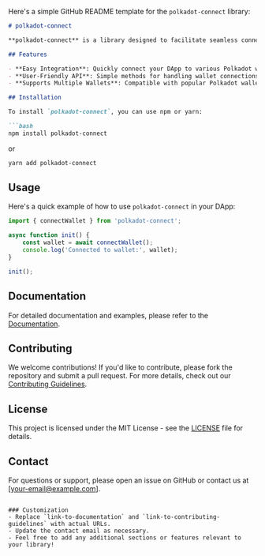 Here's a simple GitHub README template for the `polkadot-connect` library:

```markdown
# polkadot-connect

**polkadot-connect** is a library designed to facilitate seamless connections between your decentralized applications (DApps) and Polkadot wallets. It provides an easy-to-use interface for integrating wallet functionalities, ensuring a smooth user experience.

## Features

- **Easy Integration**: Quickly connect your DApp to various Polkadot wallets.
- **User-Friendly API**: Simple methods for handling wallet connections and transactions.
- **Supports Multiple Wallets**: Compatible with popular Polkadot wallets.

## Installation

To install `polkadot-connect`, you can use npm or yarn:

```bash
npm install polkadot-connect
```

or

```bash
yarn add polkadot-connect
```

## Usage

Here's a quick example of how to use `polkadot-connect` in your DApp:

```javascript
import { connectWallet } from 'polkadot-connect';

async function init() {
    const wallet = await connectWallet();
    console.log('Connected to wallet:', wallet);
}

init();
```

## Documentation

For detailed documentation and examples, please refer to the [Documentation](link-to-documentation).

## Contributing

We welcome contributions! If you'd like to contribute, please fork the repository and submit a pull request. For more details, check out our [Contributing Guidelines](link-to-contributing-guidelines).

## License

This project is licensed under the MIT License - see the [LICENSE](LICENSE) file for details.

## Contact

For questions or support, please open an issue on GitHub or contact us at [your-email@example.com].
```

### Customization
- Replace `link-to-documentation` and `link-to-contributing-guidelines` with actual URLs.
- Update the contact email as necessary.
- Feel free to add any additional sections or features relevant to your library!